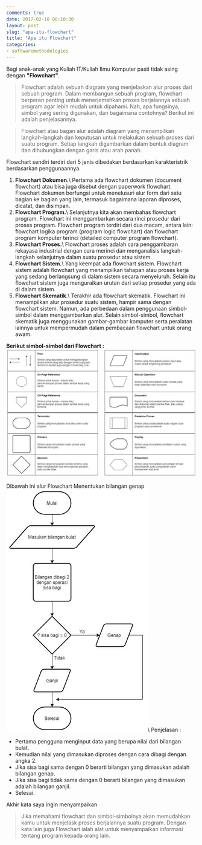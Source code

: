 ```yaml
---
comments: true
date: 2017-02-18 08:10:30
layout: post
slug: "apa-itu-flowchart"
title: "Apa itu Flowchart"
categories:
- softwaremethodologies
---
```


Bagi anak-anak yang Kuliah IT/Kuliah Ilmu Komputer pasti tidak asing dengan **"Flowchart"**.
> Flowchart adalah sebuah diagram yang menjelaskan alur proses dari sebuah program. Dalam membangun sebuah program, flowchart berperan penting untuk menerjemahkan proses berjalannya sebuah program agar lebih mudah untuk dipahami. Nah, apa fungsinya, simbol yang sering digunakan, dan bagaimana contohnya? Berikut ini adalah penjelasannya.

> Flowchart atau bagan alur adalah diagram yang menampilkan langkah-langkah dan keputusan untuk melakukan sebuah proses dari suatu program. Setiap langkah digambarkan dalam bentuk diagram dan dihubungkan dengan garis atau arah panah.
<!--more-->

Flowchart sendiri terdiri dari 5 jenis dibedakan berdasarkan karakteristrik berdasarkan penggunaannya.
1.  **Flowchart Dokumen.**\\
    Pertama ada flowchart dokumen (document flowchart) atau bisa juga disebut dengan paperwork flowchart. Flowchart dokumen berfungsi untuk menelusuri alur form dari satu bagian ke bagian yang lain, termasuk bagaimana laporan diproses, dicatat, dan disimpan.
2.  **Flowchart Program.**\\
    Selanjutnya kita akan membahas flowchart program. Flowchart ini menggambarkan secara rinci prosedur dari proses program. Flowchart program terdiri dari dua macam, antara lain: flowchart logika program (program logic flowchart) dan flowchart program komputer terinci (detailed computer program flowchart).
3.  **Flowchart Proses.**\\
    Flowchart proses adalah cara penggambaran rekayasa industrial dengan cara merinci dan menganalisis langkah-langkah selanjutnya dalam suatu prosedur atau sistem.
4.  **Flowchart Sistem.**\\
    Yang keempat ada flowchart sistem. Flowchart sistem adalah flowchart yang menampilkan tahapan atau proses kerja yang sedang berlangsung di dalam sistem secara menyeluruh. Selain itu flowchart sistem juga menguraikan urutan dari setiap prosedur yang ada di dalam sistem.
5.  **Flowchart Skematik**.\\
    Terakhir ada flowchart skematik. Flowchart ini menampilkan alur prosedur suatu sistem, hampir sama dengan flowchart sistem. Namun, ada perbedaan dalam penggunaan simbol-simbol dalam menggambarkan alur. Selain simbol-simbol, flowchart skematik juga menggunakan gambar-gambar komputer serta peralatan lainnya untuk mempermudah dalam pembacaan flowchart untuk orang awam.

**Berikut simbol-simbol dari Flowchart :**
[![Simbol-simbol Flowchart](/images/uploads/2017/02-18/Simbol-flowchart.jpg)](/images/uploads/2017/02-18/Simbol-flowchart.jpg)

Dibawah ini alur Flowchart Menentukan bilangan genap
[![Flowchart bilangan genap](/images/uploads/2017/02-18/Contoh-flowchart-menentukan-bilangan-genap.jpg)](/images/uploads/2017/02-18/Contoh-flowchart-menentukan-bilangan-genap.jpg)\\
Penjelasan : 
- Pertama pengguna menginput data yang berupa nilai dari bilangan bulat.
- Kemudian nilai yang dimasukan diproses dengan cara dibagi dengan angka 2.
- Jika sisa bagi sama dengan 0 berarti bilangan yang dimasukan adalah bilangan genap.
- Jika sisa bagi tidak sama dengan 0 berarti bilangan yang dimasukan adalah bilangan ganjil.
- Selesai.

Akhir kata saya ingin menyampaikan 
> Jika memahami flowchart dan simbol-simbolnya akan memudahkan kamu untuk menjelask proses berjalannya suatu program. Dengan kata lain juga Flowchart ialah alat untuk menyampaikan informasi tentang program kepada orang lain.
